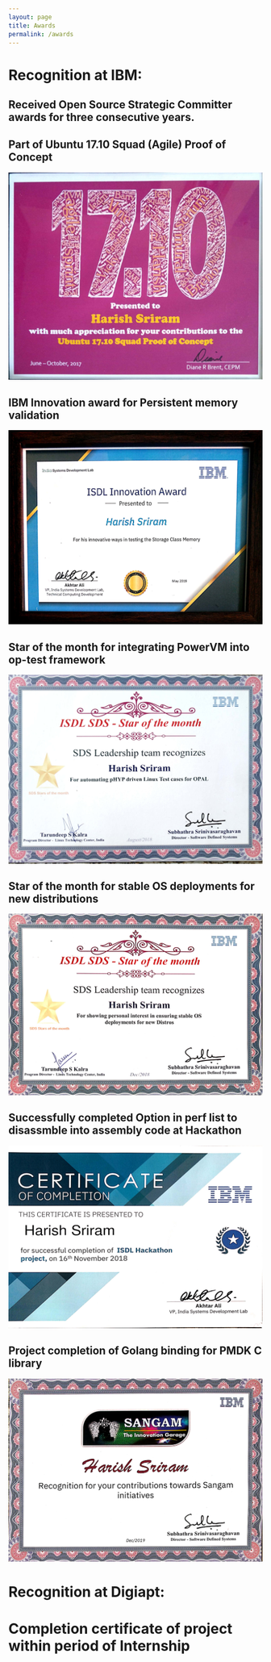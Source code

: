 ```yaml
---
layout: page
title: Awards
permalink: /awards
---
```


# Recognition at IBM:

## Received Open Source Strategic Committer awards for three consecutive years.

## Part of Ubuntu 17.10 Squad (Agile) Proof of Concept

![](https://github.com/harish-24/harish-24.github.io/raw/master/resource/squad.jpg)

## IBM Innovation award for Persistent memory validation

![](https://github.com/harish-24/harish-24.github.io/raw/master/resource/isdl_1.jpg)

## Star of the month for integrating PowerVM into op-test framework

![](https://github.com/harish-24/harish-24.github.io/raw/master/resource/star_1.jpg)

## Star of the month for stable OS deployments for new distributions

![](https://github.com/harish-24/harish-24.github.io/raw/master/resource/star_2.jpg)

## Successfully completed Option in perf list to disassmble into assembly code at Hackathon

![](https://github.com/harish-24/harish-24.github.io/raw/master/resource/hack_1.jpg)

## Project completion of Golang binding for PMDK C library

![](https://github.com/harish-24/harish-24.github.io/raw/master/resource/sangam_1.jpg)

# Recognition at Digiapt:
# Completion certificate of project within period of Internship
